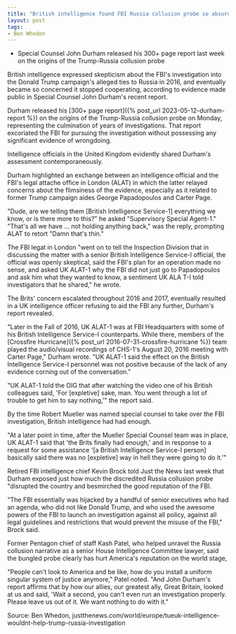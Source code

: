```yaml
---
title: "British intelligence found FBI Russia collusion probe so absurd it stopped helping"
layout: post
tags:
- Ben Whedon
---
```


- Special Counsel John Durham released his 300+ page report last week on the origins of the Trump-Russia collusion probe

British intelligence expressed skepticism about the FBI's investigation into the Donald Trump campaign's alleged ties to Russia in 2016, and eventually became so concerned it stopped cooperating, according to evidence made public in Special Counsel John Durham's recent report.

Durham released his [300+ page report]({% post_url 2023-05-12-durham-report %}) on the origins of the Trump-Russia collusion probe on Monday, representing the culmination of years of investigations. That report excoriated the FBI for pursuing the investigation without possessing any significant evidence of wrongdoing.

Intelligence officials in the United Kingdom evidently shared Durham's assessment contemporaneously.

Durham highlighted an exchange between an intelligence official and the FBI's legal attache office in London (ALAT) in which the latter relayed concerns about the flimsiness of the evidence, especially as it related to former Trump campaign aides George Papadopoulos and Carter Page.

"Dude, are we telling them \[British Intelligence Service-1\]  everything we know, or is there more to this?" he asked "Supervisory Special Agent-1." "That's all we have ... not holding anything back," was the reply, prompting ALAT to retort "Damn that's thin."

The FBI legat in London "went on to tell the Inspection Division that in discussing the matter with a senior British Intelligence Service-I official, the official was openly skeptical, said the FBI's plan for an operation made no sense, and asked UK ALAT-1 why the FBI did not just go to  Papadopoulos and ask him what they wanted to know, a sentiment UK ALA T-I told investigators that he shared," he wrote.

The Brits' concern escalated throughout 2016 and 2017, eventually resulted in a UK intelligence officer refusing to aid the FBI any further, Durham's report revealed.

"Later in the Fall of 2016, UK ALAT-1 was at FBI Headquarters with some of his British Intelligence Service-I counterparts. While there, members of the [Crossfire Hurricane]({% post_url 2016-07-31-crossfire-hurricane %}) team played the audio/visual recordings of CHS-1's August 20, 2016 meeting with Carter Page," Durham wrote. "UK ALAT-1 said the effect on the British Intelligence Service-I personnel was not positive because of the lack of any evidence corning out of the conversation."

"UK ALAT-1 told the OIG that after watching the video one of his British colleagues said, 'For \[expletive\] sake, man. You went through a lot of trouble to get him to say nothing,'" the report said.

By the time Robert Mueller was named special counsel to take over the FBI investigation, British intelligence had had enough.

"At a later point in time, after the Mueller Special Counsel team was in place, UK ALAT-1 said that 'the Brits finally had enough,' and in response to a request for some assistance '\[a British Intelligence Service-I person\] basically said there was no \[expletive\] way in hell they were going to do it.'"

Retired FBI intelligence chief Kevin Brock told Just the News last week that Durham exposed just how much the discredited Russia collusion probe "disrupted the country and besmirched the good reputation of the FBI.

"The FBI essentially was hijacked by a handful of senior executives who had an agenda, who did not like Donald Trump, and who used the awesome powers of the FBI to launch an investigation against all policy, against all legal guidelines and restrictions that would prevent the misuse of the FBI," Brock said.

Former Pentagon chief of staff Kash Patel, who helped unravel the Russia collusion narrative as a senior House Intelligence Committee lawyer, said the bungled probe clearly has hurt America's reputation on the world stage,

"People can't look to America and be like, how do you install a uniform singular system of justice anymore," Patel noted. "And John Durham's report affirms that by how our allies, our greatest ally, Great Britain, looked at us and said, 'Wait a second, you can't even run an investigation properly. Please leave us out of it. We want nothing to do with it."

Source: Ben Whedon, justthenews.com/world/europe/tueuk-intelligence-wouldnt-help-trump-russia-investigation
